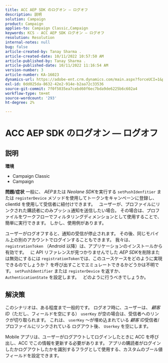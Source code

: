```yaml
---
title: ACC AEP SDK のログオン — ログオフ
description: 説明
solution: Campaign
product: Campaign
applies-to: Campaign Classic,Campaign
keywords: KCS - ACC AEP SDK ログオン — ログオフ
resolution: Resolution
internal-notes: null
bug: false
article-created-by: Tanay Sharma .
article-created-date: 10/11/2022 10:57:50 AM
article-published-by: Tanay Sharma .
article-published-date: 10/11/2022 11:16:54 AM
version-number: 3
article-number: KA-16023
dynamics-url: https://adobe-ent.crm.dynamics.com/main.aspx?forceUCI=1&pagetype=entityrecord&etn=knowledgearticle&id=2db7de86-5349-ed11-bba2-0022480868ff
exl-id: 0dd025da-8632-42e2-914e-b2aa72c33536
source-git-commit: 7f0f5035ea7cebd60f6ec7bda9de6225b6c602a4
workflow-type: tm+mt
source-wordcount: '293'
ht-degree: 2%

---
```


# ACC AEP SDK のログオン — ログオフ

## 説明

<b>環境</b>
- Campaign Classic
- Campaign



<b>問題/症状</b>
一般に、 *AEP*&#x200B;または *Neolane SDK*&#x200B;を実行する `setPushIdenfitier` または `registerDevice` メソッドを使用してトークンをキャンペーンに登録し、clientId を使用して受信者に紐付けできます。
 
ユーザーが、プロファイルにリンクされた購読者にのみプッシュ通知を送信したい場合。 その場合は、プロファイルをワークフローでフィルタリングディメンションとして使用することで、簡単に実行できます。 しかし、使用例があります。

ユーザーがログオフすると、通知の受信が停止されます。 その後、同じモバイル上の別のアカウントでログインすることもできます。 我々は、 `registrationToken` （Android 以降）は、アプリケーションのインストールから有効です。
 
に API リファレンスが見つかりませんでした *AEP SDK*&#x200B;を削除または無効にするには `registrationToken`では、このユースケースをどのように実現できるのでしょうか？ を呼び出すことでエミュレートできるかどうかは不明です。 `setPushIdentifier` または `registerDevice` を返すか、 `AuthenticationState` を設定します。
 
どのように行うべきでしょうか。


## 解決策


このシナリオは、ある程度まで一般的です。 ログオフ時に、ユーザーは、 *顧客 ID*（ただし、フィールドを空にする） `userKey` が空の場合は、受信者へのリンクが切り取られます。 これは、 `userKey` ～が埋め込まれている *顧客 ID*&#x200B;受信者/プロファイルにリンクされている ログアウト後、 `Userkey` を空にします。

Mobile アプリは、ユーザーがログアウトしてログインしたときに ACC を呼び出し、ACC でこの情報を更新する必要があります。 アプリの購読者がログインしたかログアウトしたかを識別するフラグとして使用する、カスタムのブール値フィールドを設定できます。
